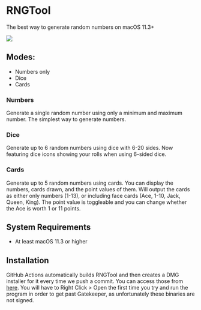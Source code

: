 # RNGTool
The best way to generate random numbers on macOS 11.3+

![](https://github.com/NCX-Programming/RNGTool/workflows/Swift/badge.svg?branch=main)
## Modes:
- Numbers only
- Dice
- Cards
### Numbers
Generate a single random number using only a minimum and maximum number. The simplest way to generate numbers.
### Dice
Generate up to 6 random numbers using dice with 6-20 sides. Now featuring dice icons showing your rolls when using 6-sided dice.
### Cards
Generate up to 5 random numbers using cards. You can display the numbers, cards drawn, and the point values of them. Will output the cards as either only numbers (1-13), or including face cards (Ace, 1-10, Jack, Queen, King). The point value is toggleable and you can change whether the Ace is worth 1 or 11 points.
## System Requirements
- At least macOS 11.3 or higher
## Installation
GitHub Actions automatically builds RNGTool and then creates a DMG installer for it every time we push a commit. You can access those from [here](https://github.com/NCX-Programming/RNGTool/actions). You will have to Right Click > Open the first time you try and run the program in order to get past Gatekeeper, as unfortunately these binaries are not signed.
